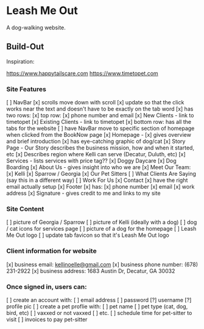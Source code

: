 # Leash Me Out

A dog-walking website.

## Build-Out
Inspiration: 

https://www.happytailscare.com
https://www.timetopet.com

### Site Features
[ ] NavBar
    [x] scrolls move down with scroll
    [x] update so that the click works near the text and doesn't have to be exactly on the tab word
    [x] has two rows:
        [x] top row: [x] phone number and email [x] New Clients - link to timetopet [x] Existing Clients - link to timetopet
        [x] bottom row: has all the tabs for the website
    [ ] have NavBar move to specific section of homepage when clicked from the BookNow page
[x] Homepage - [x] gives overview and brief introduction
    [x] has eye-catching graphic of dog/cat
[x] Story Page - Our Story describes the business mission, how and when it started, etc
    [x] Describes region where Kelli can serve (Decatur, Duluth, etc)
[x] Services - lists services with price tag??
    [x] Doggy Daycare
    [x] Dog Boarding
[x] About Us - gives insight into who we are
    [x] Meet Our Team: [x] Kelli [x] Sparrow / Georgia [x] Our Pet Sitters
[ ] What Clients Are Saying (say this in a different way)
[ ] Work For Us
[x] Contact [x] have the right email actually setup
[x] Footer
    [x] has: [x] phone number [x] email [x] work address
[x] Signature - gives credit to me and links to my site

### Site Content
[ ] picture of Georgia / Sparrow
[ ] picture of Kelli (ideally with a dog)
[ ] dog / cat icons for services page
[ ] picture of a dog for the homepage
[ ] Leash Me Out logo
[ ] update tab favicon so that it's Leash Me Out logo

### Client information for website
[x] business email: kellinoelle@gmail.com
[x] business phone number: (678) 231-2922
[x] business address: 1683 Austin Dr, Decatur, GA 30032

### Once signed in, users can:
[ ] create an account with:
    [ ] email address
    [ ] password
    [?] username
    [?] profile pic
[ ] create a pet proflie with:
    [ ] pet name
    [ ] pet type (cat, dog, bird, etc)
    [ ] vaxxed or not vaxxed
    [ ] etc.
[ ] schedule time for pet-sitter to visit
[ ] invoices to pay pet-sitter
